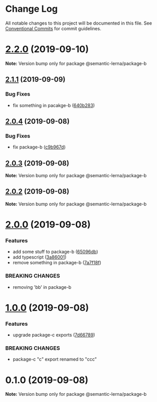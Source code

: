 # Change Log

All notable changes to this project will be documented in this file.
See [Conventional Commits](https://conventionalcommits.org) for commit guidelines.

# [2.2.0](https://github.com/farism/semantic-lerna/compare/v2.1.1...v2.2.0) (2019-09-10)

**Note:** Version bump only for package @semantic-lerna/package-b





## [2.1.1](https://github.com/farism/semantic-lerna/compare/v2.1.0...v2.1.1) (2019-09-09)


### Bug Fixes

* fix something in pacakge-b ([640b283](https://github.com/farism/semantic-lerna/commit/640b283))





## [2.0.4](https://github.com/farism/semantic-lerna/compare/v2.0.3...v2.0.4) (2019-09-08)


### Bug Fixes

* fix package-b ([c9b967d](https://github.com/farism/semantic-lerna/commit/c9b967d))





## [2.0.3](https://github.com/farism/semantic-lerna/compare/v2.0.2...v2.0.3) (2019-09-08)

**Note:** Version bump only for package @semantic-lerna/package-b





## [2.0.2](https://github.com/farism/semantic-lerna/compare/v2.0.1...v2.0.2) (2019-09-08)

**Note:** Version bump only for package @semantic-lerna/package-b





# [2.0.0](https://github.com/farism/semantic-lerna/compare/v1.0.0...v2.0.0) (2019-09-08)


### Features

* add some stuff to package-b ([65096db](https://github.com/farism/semantic-lerna/commit/65096db))
* add typescript ([3a86001](https://github.com/farism/semantic-lerna/commit/3a86001))
* remove something in package-b ([7a7f18f](https://github.com/farism/semantic-lerna/commit/7a7f18f))


### BREAKING CHANGES

* removing 'bb' in package-b





# [1.0.0](https://github.com/farism/semantic-lerna/compare/v0.1.0...v1.0.0) (2019-09-08)


### Features

* upgrade package-c exports ([7d66789](https://github.com/farism/semantic-lerna/commit/7d66789))


### BREAKING CHANGES

* package-c "c" export renamed to "ccc"





# 0.1.0 (2019-09-08)

**Note:** Version bump only for package @semantic-lerna/package-b
